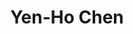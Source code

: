 ---
title: Yen-Ho Chen 

superuser: false

user_groups: ["Alumni"]

role: MSc Student, Psychology

organizations:
- name: 
  url: 

# bio: "My research interests include ...."

interests:
- 

social:
- icon: envelope
  icon_pack: fas
  link: 'mailto:'


email: ""
highlight_name: true
---